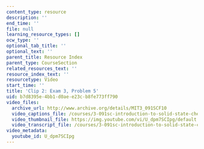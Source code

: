 ```yaml
---
content_type: resource
description: ''
end_time: ''
file: null
learning_resource_types: []
ocw_type: ''
optional_tab_title: ''
optional_text: ''
parent_title: Resource Index
parent_type: CourseSection
related_resources_text: ''
resource_index_text: ''
resourcetype: Video
start_time: ''
title: 'Clip 2: Exam 3, Problem 5'
uid: b7d8395e-4bb1-d0ae-e23c-b8fe773ff790
video_files:
  archive_url: http://www.archive.org/details/MIT3_091SCF10
  video_captions_file: /courses/3-091sc-introduction-to-solid-state-chemistry-fall-2010/4d443b7ef0a35cdf8cf17cf108ebe58c_U_dpm7SCIpg.vtt
  video_thumbnail_file: https://img.youtube.com/vi/U_dpm7SCIpg/default.jpg
  video_transcript_file: /courses/3-091sc-introduction-to-solid-state-chemistry-fall-2010/9f00be8bd35f0c25a1a7fb1de0f8e6bb_U_dpm7SCIpg.pdf
video_metadata:
  youtube_id: U_dpm7SCIpg
---
```

